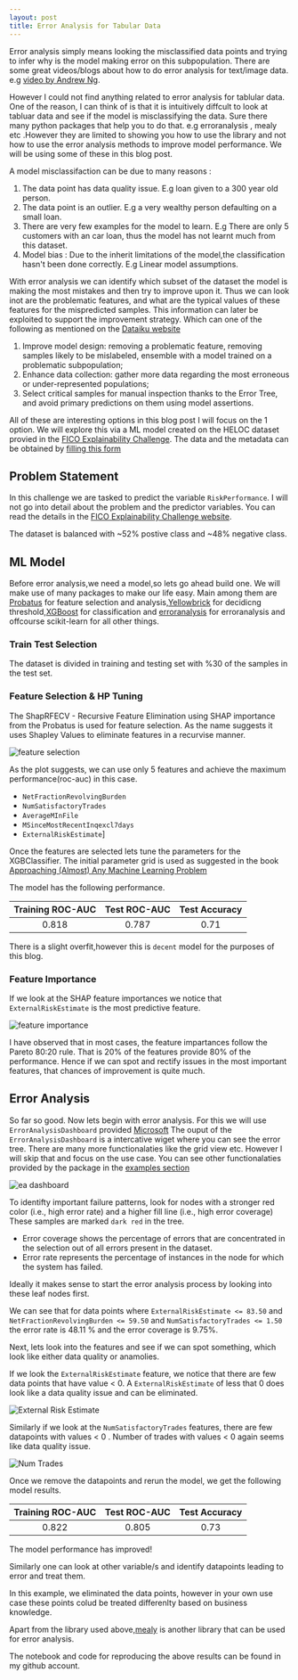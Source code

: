 ```yaml
---
layout: post
title: Error Analysis for Tabular Data
---
```


Error analysis simply means looking the misclassified data points and trying to infer why is the model making error on this subpopulation.
There are some great videos/blogs about how to do error analysis for text/image data. e.g [video by Andrew Ng](https://www.youtube.com/watch?v=JoAxZsdw_3w).

However I could not find anything related to error analysis for tablular data. One of the reason, I can think of is that it is intuitively diffcult to look at tabluar data and see if the model is misclassifying the data.
Sure there many python packages that help you to do that. e.g erroranalysis , mealy etc .However they are limited to showing you how to use the library and not how to use the error analysis methods to improve model performance. We will be using some of these in this blog post.

A model misclassifaction can be due to many reasons :

1. The data point has data quality issue. E.g loan given to a 300 year old person.
2. The data point is an outlier. E.g a very wealthy person defaulting on a small loan.
3. There are very few examples for the model to learn. E.g There are only 5 customers with an car loan, thus the model has not learnt much from this dataset.
4. Model bias : Due to the inherit limitations of the model,the classification hasn't been done correctly. E.g Linear model assumptions.

With error analysis we can identify which subset of the dataset the model is making the most mistakes and then try to improve upon it.
Thus we can look inot are the problematic features, and what are the typical values of these features for the mispredicted samples.
This information can later be exploited to support the improvement strategy. Which can one of the following as mentioned on the [Dataiku website](https://doc.dataiku.com/dss/latest/machine-learning/supervised/model-error-analysis.html)

1. Improve model design: removing a problematic feature, removing samples likely to be mislabeled, ensemble with a model trained on a problematic subpopulation;
2. Enhance data collection: gather more data regarding the most erroneous or under-represented populations;
3. Select critical samples for manual inspection thanks to the Error Tree, and avoid primary predictions on them using model assertions.

All of these are interesting options in this blog post I will focus on the 1 option. We will explore this via a ML model created on the HELOC dataset provied in the [FICO Explainability Challenge](https://community.fico.com/s/explainable-machine-learning-challenge).
The data and the metadata can be obtained by [filling this form](https://community.fico.com/s/explainable-machine-learning-challenge?tabset-158d9=3)

## Problem Statement

In this challenge we are tasked to predict the variable `RiskPerformance`. I will not go into detail about the problem and the predictor variables. You can read the details in the [FICO Explainability Challenge website](https://community.fico.com/s/explainable-machine-learning-challenge). 

The dataset is balanced with ~52% postive class and ~48% negative class.

## ML Model

Before error analysis,we need a model,so lets go ahead build one. We will make use of many packages to make our life easy. 
Main among them are [Probatus](https://ing-bank.github.io/probatus/index.html) for feature selection and analysis,[Yellowbrick](https://www.scikit-yb.org/en/latest/api/classifier/threshold.html) for decidicng threshold,[XGBoost](https://xgboost.readthedocs.io/en/latest/index.html) for classification and [erroranalysis](https://erroranalysis.ai/) for erroranalysis and offcourse scikit-learn for all other things.

### Train Test Selection

The dataset is divided in training and testing set with %30 of the samples in the test set.

### Feature Selection & HP Tuning

The ShapRFECV - Recursive Feature Elimination using SHAP importance from the Probatus is used for feature selection. As the name suggests it uses Shapley Values to eliminate features in a recurvise manner.

![feature selection](../images/ea_feature_selection.png)

As the plot suggests, we can use only 5 features and achieve the maximum performance(roc-auc) in this case.

* `NetFractionRevolvingBurden`
* `NumSatisfactoryTrades`
* `AverageMInFile`
* `MSinceMostRecentInqexcl7days`
* `ExternalRiskEstimate`]

Once the features are selected lets tune the parameters for the XGBClassifier.
The initial parameter grid is used as suggested in the book [Approaching (Almost) Any Machine Learning Problem](https://github.com/abhishekkrthakur/approachingalmost)

The model has the following performance.

|Training ROC-AUC| Test ROC-AUC| Test Accuracy|
|:--------------:|:------------:|:-----------:|
|0.818|0.787|0.71|

There is a slight overfit,however this is `decent` model for the purposes of this blog.

### Feature Importance

If we look at the SHAP feature importances we notice that `ExternalRiskEstimate` is the most predictive feature.

![feature importance](../images/ea_feature_importance.png)

I have observed that in most cases, the feature impartances follow the Pareto 80:20 rule. That is 20% of the features provide 80% of the performance.
Hence if we can spot and rectify issues in the most important features, that chances of improvement is quite much.

## Error Analysis

So far so good. Now lets begin with error analysis. For this we will use `ErrorAnalysisDashboard` provided [Microsoft](https://erroranalysis.ai/)
The ouput of the `ErrorAnalysisDashboard` is a intercative wiget where you can see the error tree. There are many more functionalaties like the grid view etc.
However I will skip that and focus on the use case. You can see other functionalaties provided by the package in the [examples section](https://github.com/microsoft/responsible-ai-widgets/tree/main/notebooks)

![ea dashboard](../images/ea_board_before_filtering.png)

To identifty important failure patterns, look for nodes with a stronger red color (i.e., high error rate) and a higher fill line (i.e., high error coverage)
These samples are marked `dark red` in the tree.

* Error coverage shows the percentage of errors that are concentrated in the selection out of all errors present in the dataset.
* Error rate represents the percentage of instances in the node for which the system has failed.

Ideally it makes sense to start the error analysis process by looking into these leaf nodes first.

We can see that for data points where `ExternalRiskEstimate <= 83.50` and `NetFractionRevolvingBurden <= 59.50` and `NumSatisfactoryTrades <= 1.50` the error rate is 48.11 % and the error coverage is 9.75%.

Next, lets look into the features and see if we can spot something, which look like either data quality or anamolies.

If we look the `ExternalRiskEstimate` feature, we notice that there are few data points that have value < 0. A `ExternalRiskEstimate` of less that 0 does look like a data quality issue and can be eliminated.

![External Risk Estimate](../images/ea_dep_external_risk.png)

Similarly if we look at the `NumSatisfactoryTrades` features, there are few datapoints with values < 0 . Number of trades with values < 0 again seems like data quality issue.

![Num Trades](../images/ea_dep_trades.png)

Once we remove the datapoints and rerun the model, we get the following model results.

|Training ROC-AUC| Test ROC-AUC| Test Accuracy|
|:--------------:|:------------:|:-----------:|
|0.822|0.805|0.73|

The model performance has improved! 

Similarly one can look at other variable/s and identify datapoints leading to error and treat them.

In this example, we eliminated the data points, however in your own use case these points colud be treated differenlty based on business knowledge.

Apart from the library used above,[mealy](https://github.com/dataiku-research/mealy) is another library that can be used for error analysis.

The notebook and code for reproducing the above results can be found in my github account.

